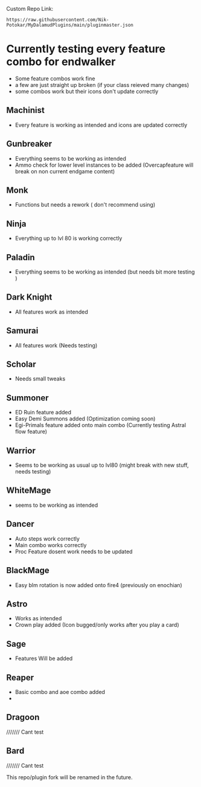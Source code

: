 Custom Repo Link:

`https://raw.githubusercontent.com/Nik-Potokar/MyDalamudPlugins/main/pluginmaster.json`

# Currently testing every feature combo for endwalker
* Some feature combos work fine
* a few are just straight up broken (if your class reieved many changes)
* some combos work but their icons don't update correctly

## Machinist 
* Every feature is working as intended and icons are updated correctly

## Gunbreaker
* Everything seems to be working as intended
* Ammo check for lower level instances to be added (Overcapfeature will break on non current endgame content)

## Monk
* Functions but needs a rework ( don't recommend using)

## Ninja
* Everything up to lvl 80 is working correctly

## Paladin
* Everything seems to be working as intended (but needs bit more testing )

## Dark Knight
* All features work as intended 

## Samurai
* All features work (Needs testing)

## Scholar 
* Needs small tweaks 

## Summoner
* ED Ruin feature added
* Easy Demi Summons added (Optimization coming soon)
* Egi-Primals feature added onto main combo (Currently testing Astral flow feature)

## Warrior
* Seems to be working as usual up to lvl80 (might break with new stuff, needs testing)

## WhiteMage
* seems to be working as intended

## Dancer
* Auto steps work correctly
* Main combo works correctly
* Proc Feature dosent work needs to be updated

## BlackMage
* Easy blm rotation is now added onto fire4 (previously on enochian)

## Astro
* Works as intended
* Crown play added (Icon bugged/only works after you play a card)

## Sage
* Features Will be added 

## Reaper 
* Basic combo and aoe combo added
* 

## Dragoon
/////// Cant test

## Bard
/////// Cant test

This repo/plugin fork will be renamed in the future.




